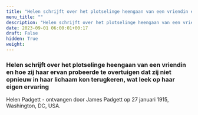 ```yaml
---
title: "Helen schrijft over het plotselinge heengaan van een vriendin en hoe zij haar ervan probeerde te overtuigen dat zij niet opnieuw in haar lichaam kon terugkeren, wat leek op haar eigen ervaring"
menu_title: ""
description: "Helen schrijft over het plotselinge heengaan van een vriendin en hoe zij haar ervan probeerde te overtuigen dat zij niet opnieuw in haar lichaam kon terugkeren, wat leek op haar eigen ervaring"
date: 2023-09-01 06:00:01+00:17
draft: False
hidden: True
weight:
---
```

### Helen schrijft over het plotselinge heengaan van een vriendin en hoe zij haar ervan probeerde te overtuigen dat zij niet opnieuw in haar lichaam kon terugkeren, wat leek op haar eigen ervaring

Helen Padgett - ontvangen door James Padgett op 27 januari 1915, Washington, DC, USA.
